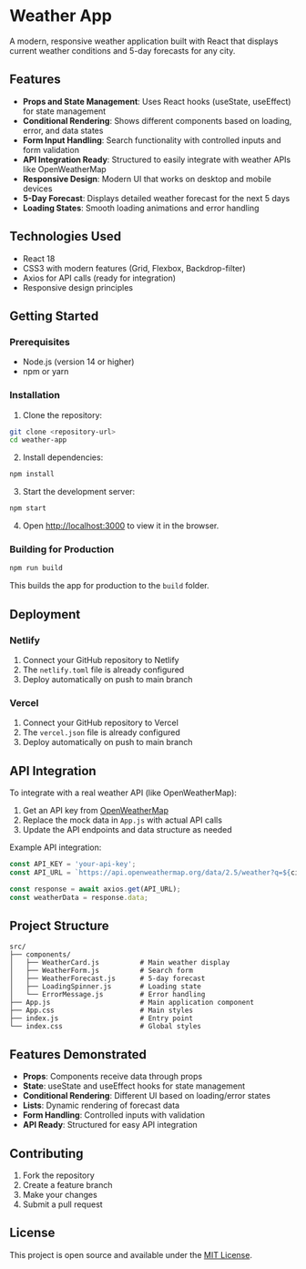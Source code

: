 # Weather App

A modern, responsive weather application built with React that displays current weather conditions and 5-day forecasts for any city.

## Features

- **Props and State Management**: Uses React hooks (useState, useEffect) for state management
- **Conditional Rendering**: Shows different components based on loading, error, and data states
- **Form Input Handling**: Search functionality with controlled inputs and form validation
- **API Integration Ready**: Structured to easily integrate with weather APIs like OpenWeatherMap
- **Responsive Design**: Modern UI that works on desktop and mobile devices
- **5-Day Forecast**: Displays detailed weather forecast for the next 5 days
- **Loading States**: Smooth loading animations and error handling

## Technologies Used

- React 18
- CSS3 with modern features (Grid, Flexbox, Backdrop-filter)
- Axios for API calls (ready for integration)
- Responsive design principles

## Getting Started

### Prerequisites

- Node.js (version 14 or higher)
- npm or yarn

### Installation

1. Clone the repository:
```bash
git clone <repository-url>
cd weather-app
```

2. Install dependencies:
```bash
npm install
```

3. Start the development server:
```bash
npm start
```

4. Open [http://localhost:3000](http://localhost:3000) to view it in the browser.

### Building for Production

```bash
npm run build
```

This builds the app for production to the `build` folder.

## Deployment

### Netlify

1. Connect your GitHub repository to Netlify
2. The `netlify.toml` file is already configured
3. Deploy automatically on push to main branch

### Vercel

1. Connect your GitHub repository to Vercel
2. The `vercel.json` file is already configured
3. Deploy automatically on push to main branch

## API Integration

To integrate with a real weather API (like OpenWeatherMap):

1. Get an API key from [OpenWeatherMap](https://openweathermap.org/api)
2. Replace the mock data in `App.js` with actual API calls
3. Update the API endpoints and data structure as needed

Example API integration:
```javascript
const API_KEY = 'your-api-key';
const API_URL = `https://api.openweathermap.org/data/2.5/weather?q=${city}&appid=${API_KEY}&units=metric`;

const response = await axios.get(API_URL);
const weatherData = response.data;
```

## Project Structure

```
src/
├── components/
│   ├── WeatherCard.js          # Main weather display
│   ├── WeatherForm.js          # Search form
│   ├── WeatherForecast.js      # 5-day forecast
│   ├── LoadingSpinner.js       # Loading state
│   └── ErrorMessage.js         # Error handling
├── App.js                      # Main application component
├── App.css                     # Main styles
├── index.js                    # Entry point
└── index.css                   # Global styles
```

## Features Demonstrated

- **Props**: Components receive data through props
- **State**: useState and useEffect hooks for state management
- **Conditional Rendering**: Different UI based on loading/error states
- **Lists**: Dynamic rendering of forecast data
- **Form Handling**: Controlled inputs with validation
- **API Ready**: Structured for easy API integration

## Contributing

1. Fork the repository
2. Create a feature branch
3. Make your changes
4. Submit a pull request

## License

This project is open source and available under the [MIT License](LICENSE).
